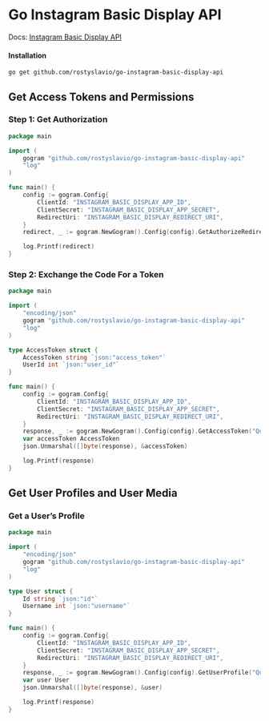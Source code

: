 # Go Instagram Basic Display API
Docs: [Instagram Basic Display API](https://developers.facebook.com/docs/instagram-basic-display-api)
#### Installation
```shell
go get github.com/rostyslavio/go-instagram-basic-display-api
```
## Get Access Tokens and Permissions
### Step 1: Get Authorization
```go
package main

import (
	gogram "github.com/rostyslavio/go-instagram-basic-display-api"
	"log"
)

func main() {
	config := gogram.Config{
		ClientId: "INSTAGRAM_BASIC_DISPLAY_APP_ID",
		ClientSecret: "INSTAGRAM_BASIC_DISPLAY_APP_SECRET",
		RedirectUri: "INSTAGRAM_BASIC_DISPLAY_REDIRECT_URI",
	}
	redirect, _ := gogram.NewGogram().Config(config).GetAuthorizeRedirect()

	log.Printf(redirect)
}
```
### Step 2: Exchange the Code For a Token
```go
package main

import (
	"encoding/json"
	gogram "github.com/rostyslavio/go-instagram-basic-display-api"
	"log"
)

type AccessToken struct {
	AccessToken string `json:"access_token"`
	UserId int `json:"user_id"`
}

func main() {
	config := gogram.Config{
		ClientId: "INSTAGRAM_BASIC_DISPLAY_APP_ID",
		ClientSecret: "INSTAGRAM_BASIC_DISPLAY_APP_SECRET",
		RedirectUri: "INSTAGRAM_BASIC_DISPLAY_REDIRECT_URI",
	}
	response, _ := gogram.NewGogram().Config(config).GetAccessToken("Query('code')")
	var accessToken AccessToken
	json.Unmarshal([]byte(response), &accessToken)

	log.Printf(response)
}
```

## Get User Profiles and User Media
### Get a User’s Profile
```go
package main

import (
	"encoding/json"
	gogram "github.com/rostyslavio/go-instagram-basic-display-api"
	"log"
)

type User struct {
	Id string `json:"id"`
	Username int `json:"username"`
}

func main() {
	config := gogram.Config{
		ClientId: "INSTAGRAM_BASIC_DISPLAY_APP_ID",
		ClientSecret: "INSTAGRAM_BASIC_DISPLAY_APP_SECRET",
		RedirectUri: "INSTAGRAM_BASIC_DISPLAY_REDIRECT_URI",
	}
	response, _ := gogram.NewGogram().Config(config).GetUserProfile("Query('access_token')", []string{"id", "username"})
	var user User
	json.Unmarshal([]byte(response), &user)

	log.Printf(response)
}
```

